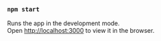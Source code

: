 









### `npm start`

Runs the app in the development mode.\
Open [http://localhost:3000](http://localhost:3000) to view it in the browser.
